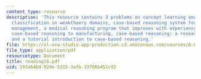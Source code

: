 ```yaml
---
content_type: resource
description: 'This resource contains 3 problems on concept learning and heuristic
  classification in weaktheory domains, case-based reasoning system for portfolio
  management, a medical reasoning program that improves with experience, applying
  case-based reasoning to manufacturing, case-based reasoning: a research paradigm,
  and a tutorial introduction to case-based reasoning.'
file: https://ol-ocw-studio-app-production.s3.amazonaws.com/courses/6-871-knowledge-based-applications-systems-spring-2005/193a64bd924e53153afb33706b451cd3_reading16.pdf
file_type: application/pdf
resourcetype: Document
title: reading16.pdf
uid: 193a64bd-924e-5315-3afb-33706b451cd3
---
```

